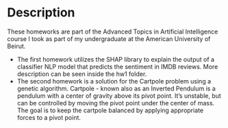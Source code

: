 # Description

These homeworks are part of the Advanced Topics in Artificial Intelligence course I took as part of my undergraduate at the American University of Beirut. 
- The first homework utilizes the SHAP library to explain the output of a classifier NLP model that predicts the sentiment in IMDB reviews. More description can be seen inside the hw1 folder.
- The second homework is a solution for the Cartpole problem using a genetic algorithm. Cartpole - known also as an Inverted Pendulum is a pendulum with a center of gravity above its pivot point. It’s unstable, but can be controlled by moving the pivot point under the center of mass. The goal is to keep the cartpole balanced by applying appropriate forces to a pivot point.  